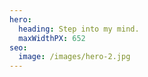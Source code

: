 ```yaml
---
hero:
  heading: Step into my mind.
  maxWidthPX: 652
seo:
  image: /images/hero-2.jpg
---
```

